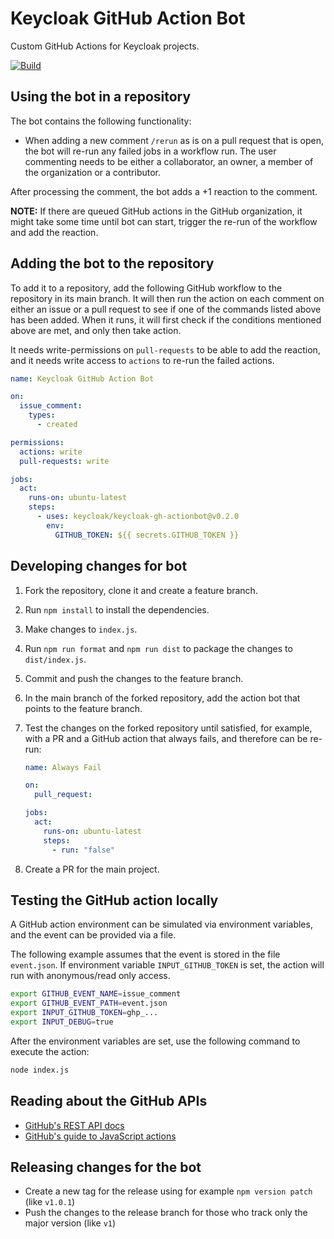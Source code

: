 # Keycloak GitHub Action Bot

Custom GitHub Actions for Keycloak projects.

[![Build](https://github.com/keycloak/keycloak-gh-actionbot/actions/workflows/ci.yml/badge.svg?branch=main)](https://github.com/keycloak/keycloak-gh-actionbot/actions/workflows/ci.yml)

## Using the bot in a repository

The bot contains the following functionality:

- When adding a new comment `/rerun` as is on a pull request that is open, the bot will re-run any failed jobs in a workflow run.
  The user commenting needs to be either a collaborator, an owner, a member of the organization or a contributor.

After processing the comment, the bot adds a +1 reaction to the comment.

**NOTE:** If there are queued GitHub actions in the GitHub organization, it might take some time until bot can start, trigger the re-run of the workflow and add the reaction.

## Adding the bot to the repository

To add it to a repository, add the following GitHub workflow to the repository in its main branch.
It will then run the action on each comment on either an issue or a pull request to see if one of the commands listed above has been added.
When it runs, it will first check if the conditions mentioned above are met, and only then take action.

It needs write-permissions on `pull-requests` to be able to add the reaction, and it needs write access to `actions` to re-run the failed actions.

```yaml
name: Keycloak GitHub Action Bot

on:
  issue_comment:
    types:
      - created

permissions:
  actions: write
  pull-requests: write

jobs:
  act:
    runs-on: ubuntu-latest
    steps:
      - uses: keycloak/keycloak-gh-actionbot@v0.2.0
        env:
          GITHUB_TOKEN: ${{ secrets.GITHUB_TOKEN }}
```

## Developing changes for bot

1. Fork the repository, clone it and create a feature branch.
2. Run `npm install` to install the dependencies.
3. Make changes to `index.js`.
4. Run `npm run format` and `npm run dist` to package the changes to `dist/index.js`.
5. Commit and push the changes to the feature branch.
6. In the main branch of the forked repository, add the action bot that points to the feature branch.
7. Test the changes on the forked repository until satisfied, for example, with a PR and a GitHub action that always fails, and therefore can be re-run:

   ```yaml
   name: Always Fail

   on:
     pull_request:

   jobs:
     act:
       runs-on: ubuntu-latest
       steps:
         - run: "false"
   ```

8. Create a PR for the main project.

## Testing the GitHub action locally

A GitHub action environment can be simulated via environment variables, and the event can be provided via a file.

The following example assumes that the event is stored in the file `event.json`.
If environment variable `INPUT_GITHUB_TOKEN` is set, the action will run with anonymous/read only access.

```bash
export GITHUB_EVENT_NAME=issue_comment
export GITHUB_EVENT_PATH=event.json
export INPUT_GITHUB_TOKEN=ghp_...
export INPUT_DEBUG=true
```

After the environment variables are set, use the following command to execute the action:

```bash
node index.js
```

## Reading about the GitHub APIs

- [GitHub's REST API docs](https://docs.github.com/en/rest)
- [GitHub's guide to JavaScript actions](https://docs.github.com/en/actions/creating-actions/creating-a-javascript-action)

## Releasing changes for the bot

- Create a new tag for the release using for example `npm version patch` (like `v1.0.1`)
- Push the changes to the release branch for those who track only the major version (like `v1`)

